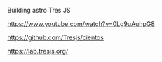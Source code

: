 Building astro Tres JS

https://www.youtube.com/watch?v=0Lg9uAuhpG8


<!-- Recursos TresJS -->

https://github.com/Tresjs/cientos

https://lab.tresjs.org/
